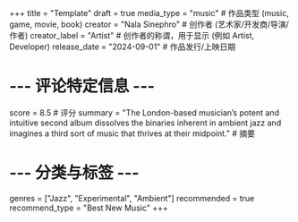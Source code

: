 +++
title = "Template"
draft = true
media_type =  "music" # 作品类型 (music, game, movie, book)
creator = "Nala Sinephro" # 创作者 (艺术家/开发商/导演/作者)
creator_label = "Artist" # 创作者的称谓，用于显示 (例如 Artist, Developer)
release_date = "2024-09-01" # 作品发行/上映日期

# --- 评论特定信息 ---
score = 8.5 # 评分
summary = "The London-based musician’s potent and intuitive second album dissolves the binaries inherent in ambient jazz and imagines a third sort of music that thrives at their midpoint." # 摘要

# --- 分类与标签 ---
genres = ["Jazz", "Experimental", "Ambient"]
recommended = true
recommend_type = "Best New Music"
+++
